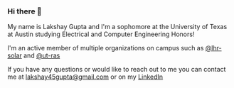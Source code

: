 ### Hi there 👋

My name is Lakshay Gupta and I'm a sophomore at the University of Texas at Austin studying Electrical and Computer Engineering Honors!

I'm an active member of multiple organizations on campus such as [@lhr-solar](https://github.com/lhr-solar) and [@ut-ras](https://github.com/ut-ras)

If you have any questions or would like to reach out to me you can contact me at [lakshay45gupta@gmail.com](lakshay45gupta@gmail.com) or on my [LinkedIn](https://www.linkedin.com/in/lakshay-gupta-168620246/)
<!--
**Lakshay983/Lakshay983** is a ✨ _special_ ✨ repository because its `README.md` (this file) appears on your GitHub profile.

Here are some ideas to get you started:

- 🔭 I’m currently working on ...
- 🌱 I’m currently learning ...
- 👯 I’m looking to collaborate on ...
- 🤔 I’m looking for help with ...
- 💬 Ask me about ...
- 📫 How to reach me: ...
- 😄 Pronouns: ...
- ⚡ Fun fact: ...
-->

